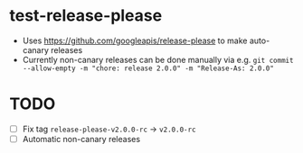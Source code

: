 # test-release-please
 - Uses https://github.com/googleapis/release-please to make auto-canary releases
 - Currently non-canary releases can be done manually via e.g. `git commit --allow-empty -m "chore: release 2.0.0" -m "Release-As: 2.0.0"`
# TODO
 - [ ] Fix tag `release-please-v2.0.0-rc` -> `v2.0.0-rc`
 - [ ] Automatic non-canary releases 
